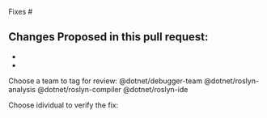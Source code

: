Fixes #

Changes Proposed in this pull request:
- 
- 
- 

Choose a team to tag for review:
@dotnet/debugger-team 
@dotnet/roslyn-analysis
@dotnet/roslyn-compiler
@dotnet/roslyn-ide

Choose idividual to verify the fix:
